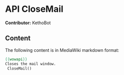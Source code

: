 # API CloseMail

**Contributor:** KethoBot

## Content

The following content is in MediaWiki markdown format:

```mediawiki
{{wowapi}}
Closes the mail window.
 CloseMail()
```